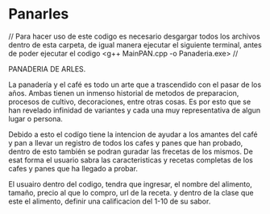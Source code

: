 # Panarles
// Para hacer uso de este codigo es necesario desgargar todos los archivos dentro de esta carpeta, de igual manera ejecutar el siguiente terminal, antes de poder ejecutar el codigo  <g++ MainPAN.cpp -o Panaderia.exe>  //

PANADERIA DE ARLES. 

La panadería y el café es todo un arte que a trascendido con el pasar de los años. Ambas tienen un inmenso historial de metodos de preparacion, procesos de cultivo, decoraciones, entre otras cosas. Es por esto que se han revelado infinidad de variantes y cada una muy representativa de algun lugar o persona. 

Debido a esto el codígo tiene la intencion de ayudar a los amantes del café y pan a llevar un registro de todos los cafes y panes que han probado, dentro de esto también se podran guradar las frecetas de los mismos. De esat forma el usuario sabra las caracteristicas y recetas completas de los cafes y panes que ha llegado a probar. 

El usuairo dentro del codigo, tendra que ingresar, el nombre del alimento, tamaño, precio al que lo compro, url de la receta. y dentro de la clase que este el alimento, definir una calificacion del 1-10 de su sabor.

